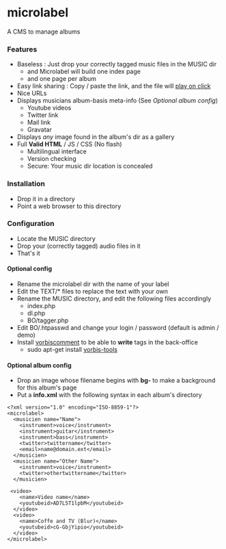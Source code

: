 # microlabel

A CMS to manage albums

### Features
- Baseless : Just drop your correctly tagged music files in the MUSIC dir
    - and Microlabel will build one index page
    - and one page per album
- Easy link sharing : Copy / paste the link, and the file will [play on click](http://tinyurl.com/k4vkzcp)
- Nice URLs
- Displays musicians album-basis meta-info (See *Optional album config*)
    - Youtube videos
    - Twitter link
    - Mail link
    - Gravatar
- Displays *any* image found in the album's dir as a gallery
- Full **Valid HTML** / JS / CSS (No flash)
    - Multilingual interface
    - Version checking
    - Secure: Your music dir location is concealed

### Installation
- Drop it in a directory
- Point a web browser to this directory

### Configuration
- Locate the MUSIC directory
- Drop your (correctly tagged) audio files in it
- That's it

#### Optional config
- Rename the microlabel dir with the name of your label
- Edit the TEXT/* files to replace the text with your own
- Rename the MUSIC directory, and edit the following files accordingly
    - index.php
    - dl.php
    - BO/tagger.php
- Edit BO/.htpasswd and change your login / password (default is admin / demo)
- Install [vorbiscomment](https://wiki.xiph.org/VorbisComment) to be able to **write** tags in the back-office
    - sudo apt-get install [vorbis-tools](https://wiki.xiph.org/Vorbis-tools)

#### Optional album config
- Drop an image whose filename begins with **bg-** to make a background for this album's page
- Put a **info.xml** with the following syntax in each album's directory

```
<?xml version="1.0" encoding="ISO-8859-1"?>
<microlabel>
  <musicien name="Name">
    <instrument>voice</instrument>
    <instrument>guitar</instrument>
    <instrument>bass</instrument>
    <twitter>twittername</twitter>
    <email>name@domain.ext</email>
  </musicien>
  <musicien name="Other Name">
    <instrument>voice</instrument>
    <twitter>othertwittername</twitter>
  </musicien>

 <video>
    <name>Video name</name>
    <youtubeid>AD7L5T1lpbM</youtubeid>
  </video>
  <video>
    <name>Coffe and TV (Blur)</name>
    <youtubeid>cG-GbjYipio</youtubeid>
  </video>
</microlabel>
```
